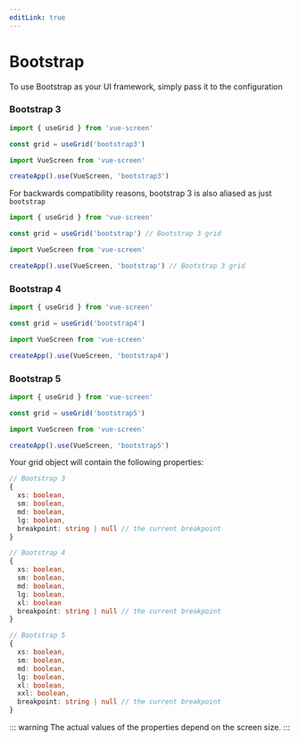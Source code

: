 ```yaml
---
editLink: true
---
```


# Bootstrap

To use Bootstrap as your UI framework, simply pass it to the configuration

### Bootstrap 3
```js
import { useGrid } from 'vue-screen'

const grid = useGrid('bootstrap3')
```

```js
import VueScreen from 'vue-screen'

createApp().use(VueScreen, 'bootstrap3')
```

For backwards compatibility reasons, bootstrap 3 is also aliased as just `bootstrap`
```js
import { useGrid } from 'vue-screen'

const grid = useGrid('bootstrap') // Bootstrap 3 grid
```

```js
import VueScreen from 'vue-screen'

createApp().use(VueScreen, 'bootstrap') // Bootstrap 3 grid
```

### Bootstrap 4
```js
import { useGrid } from 'vue-screen'

const grid = useGrid('bootstrap4')
```

```js
import VueScreen from 'vue-screen'

createApp().use(VueScreen, 'bootstrap4')
```

### Bootstrap 5
```js
import { useGrid } from 'vue-screen'

const grid = useGrid('bootstrap5')
```

```js
import VueScreen from 'vue-screen'

createApp().use(VueScreen, 'bootstrap5')
```

Your grid object will contain the following properties:

```ts
// Bootstrap 3
{
  xs: boolean,
  sm: boolean,
  md: boolean,
  lg: boolean,
  breakpoint: string | null // the current breakpoint
}

// Bootstrap 4
{
  xs: boolean,
  sm: boolean,
  md: boolean,
  lg: boolean,
  xl: boolean
  breakpoint: string | null // the current breakpoint
}

// Bootstrap 5
{
  xs: boolean,
  sm: boolean,
  md: boolean,
  lg: boolean,
  xl: boolean,
  xxl: boolean,
  breakpoint: string | null // the current breakpoint
}
```

::: warning
The actual values of the properties depend on the screen size.
:::
